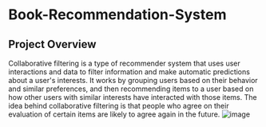 # Book-Recommendation-System
## Project Overview
Collaborative filtering is a type of recommender system that uses user interactions and data to filter information and make automatic predictions about a user's interests. It works by grouping users based on their behavior and similar preferences, and then recommending items to a user based on how other users with similar interests have interacted with those items. The idea behind collaborative filtering is that people who agree on their evaluation of certain items are likely to agree again in the future.
![image](https://github.com/user-attachments/assets/0b7667e7-1c1d-43a2-956e-48e6cbd88daa)

